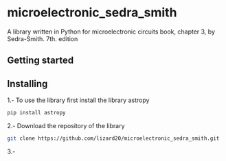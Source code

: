 # microelectronic_sedra_smith
A library written in Python for microelectronic circuits book, chapter 3, by Sedra-Smith. 7th. edition


## Getting started
## Installing
1.- To use the library first install the library astropy
```bash
pip install astropy 
```
2.- Download the repository of the library
```bash
git clone https://github.com/lizard20/microelectronic_sedra_smith.git
```
3.-
